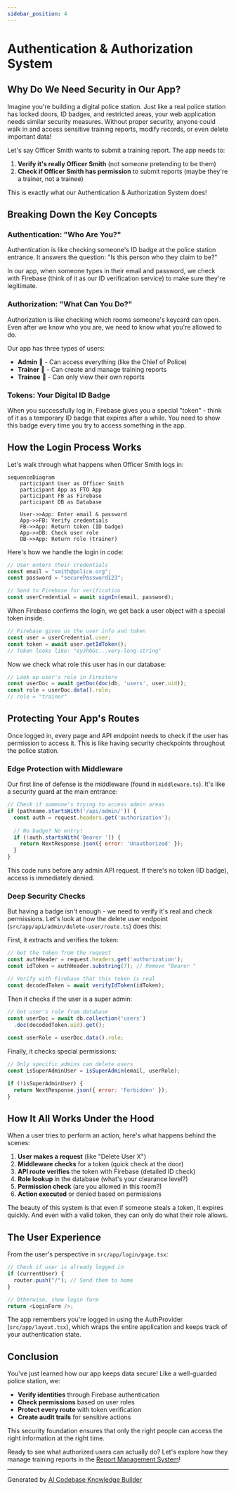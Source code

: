 ```yaml
---
sidebar_position: 4
---
```


# Authentication & Authorization System

## Why Do We Need Security in Our App?

Imagine you're building a digital police station. Just like a real police station has locked doors, ID badges, and restricted areas, your web application needs similar security measures. Without proper security, anyone could walk in and access sensitive training reports, modify records, or even delete important data!

Let's say Officer Smith wants to submit a training report. The app needs to:
1. **Verify it's really Officer Smith** (not someone pretending to be them)
2. **Check if Officer Smith has permission** to submit reports (maybe they're a trainer, not a trainee)

This is exactly what our Authentication & Authorization System does!

## Breaking Down the Key Concepts

### Authentication: "Who Are You?"

Authentication is like checking someone's ID badge at the police station entrance. It answers the question: "Is this person who they claim to be?"

In our app, when someone types in their email and password, we check with Firebase (think of it as our ID verification service) to make sure they're legitimate.

### Authorization: "What Can You Do?"

Authorization is like checking which rooms someone's keycard can open. Even after we know who you are, we need to know what you're allowed to do.

Our app has three types of users:
- **Admin** 🔑 - Can access everything (like the Chief of Police)
- **Trainer** 📝 - Can create and manage training reports
- **Trainee** 👀 - Can only view their own reports

### Tokens: Your Digital ID Badge

When you successfully log in, Firebase gives you a special "token" - think of it as a temporary ID badge that expires after a while. You need to show this badge every time you try to access something in the app.

## How the Login Process Works

Let's walk through what happens when Officer Smith logs in:

```mermaid
sequenceDiagram
    participant User as Officer Smith
    participant App as FTO App
    participant FB as Firebase
    participant DB as Database
    
    User->>App: Enter email & password
    App->>FB: Verify credentials
    FB->>App: Return token (ID badge)
    App->>DB: Check user role
    DB->>App: Return role (trainer)
```

Here's how we handle the login in code:

```javascript
// User enters their credentials
const email = "smith@police.org";
const password = "securePassword123";

// Send to Firebase for verification
const userCredential = await signIn(email, password);
```

When Firebase confirms the login, we get back a user object with a special token inside.

```javascript
// Firebase gives us the user info and token
const user = userCredential.user;
const token = await user.getIdToken();
// Token looks like: "eyJhbGc...very-long-string"
```

Now we check what role this user has in our database:

```javascript
// Look up user's role in Firestore
const userDoc = await getDoc(doc(db, 'users', user.uid));
const role = userDoc.data().role;
// role = "trainer"
```

## Protecting Your App's Routes

Once logged in, every page and API endpoint needs to check if the user has permission to access it. This is like having security checkpoints throughout the police station.

### Edge Protection with Middleware

Our first line of defense is the middleware (found in `middleware.ts`). It's like a security guard at the main entrance:

```javascript
// Check if someone's trying to access admin areas
if (pathname.startsWith('/api/admin/')) {
  const auth = request.headers.get('authorization');
  
  // No badge? No entry!
  if (!auth.startsWith('Bearer ')) {
    return NextResponse.json({ error: 'Unauthorized' });
  }
}
```

This code runs before any admin API request. If there's no token (ID badge), access is immediately denied.

### Deep Security Checks

But having a badge isn't enough - we need to verify it's real and check permissions. Let's look at how the delete user endpoint (`src/app/api/admin/delete-user/route.ts`) does this:

First, it extracts and verifies the token:

```javascript
// Get the token from the request
const authHeader = request.headers.get('authorization');
const idToken = authHeader.substring(7); // Remove "Bearer "

// Verify with Firebase that this token is real
const decodedToken = await verifyIdToken(idToken);
```

Then it checks if the user is a super admin:

```javascript
// Get user's role from database
const userDoc = await db.collection('users')
  .doc(decodedToken.uid).get();
  
const userRole = userDoc.data().role;
```

Finally, it checks special permissions:

```javascript
// Only specific admins can delete users
const isSuperAdminUser = isSuperAdmin(email, userRole);

if (!isSuperAdminUser) {
  return NextResponse.json({ error: 'Forbidden' });
}
```

## How It All Works Under the Hood

When a user tries to perform an action, here's what happens behind the scenes:

1. **User makes a request** (like "Delete User X")
2. **Middleware checks** for a token (quick check at the door)
3. **API route verifies** the token with Firebase (detailed ID check)
4. **Role lookup** in the database (what's your clearance level?)
5. **Permission check** (are you allowed in this room?)
6. **Action executed** or denied based on permissions

The beauty of this system is that even if someone steals a token, it expires quickly. And even with a valid token, they can only do what their role allows.

## The User Experience

From the user's perspective in `src/app/login/page.tsx`:

```javascript
// Check if user is already logged in
if (currentUser) {
  router.push("/"); // Send them to home
}

// Otherwise, show login form
return <LoginForm />;
```

The app remembers you're logged in using the AuthProvider (`src/app/layout.tsx`), which wraps the entire application and keeps track of your authentication state.

## Conclusion

You've just learned how our app keeps data secure! Like a well-guarded police station, we:
- **Verify identities** through Firebase authentication
- **Check permissions** based on user roles
- **Protect every route** with token verification
- **Create audit trails** for sensitive actions

This security foundation ensures that only the right people can access the right information at the right time.

Ready to see what authorized users can actually do? Let's explore how they manage training reports in the [Report Management System](02_report_management_system_.md)!

---

Generated by [AI Codebase Knowledge Builder](https://github.com/The-Pocket/Tutorial-Codebase-Knowledge)